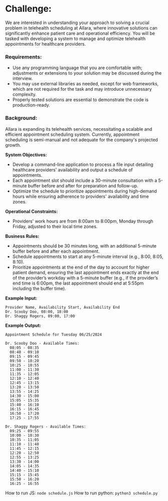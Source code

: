 # **Challenge:**

We are interested in understanding your approach to solving a crucial problem in telehealth scheduling at Allara, where innovative solutions can significantly enhance patient care and operational efficiency. You will be tasked with developing a system to manage and optimize telehealth appointments for healthcare providers.

### **Requirements:**

- Use any programming language that you are comfortable with; adjustments or extensions to your solution may be discussed during the interview. 
- You may use external libraries as needed, except for web frameworks, which are not required for the task and may introduce unnecessary complexity.
- Properly tested solutions are essential to demonstrate the code is production-ready.

### Background:

Allara is expanding its telehealth services, necessitating a scalable and efficient appointment scheduling system. Currently, appointment scheduling is semi-manual and not adequate for the company's projected growth.

**System Objectives:**

- Develop a command-line application to process a file input detailing healthcare providers' availability and output a schedule of appointments.
- Each appointment slot should include a 30-minute consultation with a 5-minute buffer before and after for preparation and follow-up.
- Optimize the schedule to prioritize appointments during high-demand hours while ensuring adherence to providers' availability and time zones.

**Operational Constraints:**

- Providers' work hours are from 8:00am to 8:00pm, Monday through Friday, adjusted to their local time zones.

**Business Rules:**

- Appointments should be 30 minutes long, with an additional 5-minute buffer before and after each appointment.
- Schedule appointments to start at any 5-minute interval (e.g., 8:00, 8:05, 8:10).
- Prioritize appointments at the end of the day to account for higher patient demand, ensuring the last appointment ends exactly at the end of the provider’s workday with a 5-minute buffer (e.g., if the provider’s end time is 6:00pm, the last appointment should end at 5:55pm including the buffer time).

**Example Input:**
```
Provider Name, Availability Start, Availability End
Dr. Scooby Doo, 08:00, 18:00
Dr. Shaggy Rogers, 09:00, 17:00
```
**Example Output:**

```
Appointment Schedule for Tuesday 06/25/2024

Dr. Scooby Doo - Available Times:
  08:05 - 08:35
  08:40 - 09:10
  09:15 - 09:45
  09:50 - 10:20
  10:25 - 10:55
  11:00 - 11:30
  11:35 - 12:05
  12:10 - 12:40
  12:45 - 13:15
  13:20 - 13:50
  13:55 - 14:25
  14:30 - 15:00
  15:05 - 15:35
  15:40 - 16:10
  16:15 - 16:45
  16:50 - 17:20
  17:25 - 17:55

Dr. Shaggy Rogers - Available Times:
  09:25 - 09:55
  10:00 - 10:30
  10:35 - 11:05
  11:10 - 11:40
  11:45 - 12:15
  12:20 - 12:50
  12:55 - 13:25
  13:30 - 14:00
  14:05 - 14:35
  14:40 - 15:10
  15:15 - 15:45
  15:50 - 16:20
  16:25 - 16:55
```

How to run JS: `node schedule.js`
How to run python: `python3 schedule.py` 

